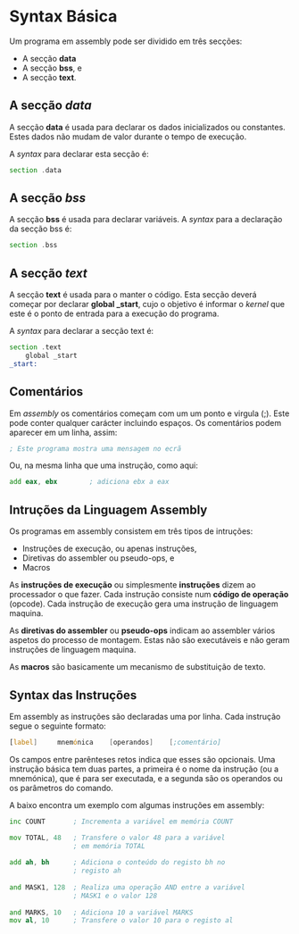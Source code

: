 # Syntax Básica

Um programa em assembly pode ser dividido em três secções:

* A secção **data**
* A secção **bss**, e
* A secção **text**.

## A secção *data*

A secção **data** é usada para declarar os dados inicializados ou constantes. Estes dados não mudam de valor durante o tempo de execução.

A *syntax* para declarar esta secção é:

```asm
section .data
```

## A secção *bss*

A secção **bss** é usada para declarar variáveis. A *syntax* para a declaração da secção bss é:

```asm
section .bss
```

## A secção *text*

A secção **text** é usada para o manter o código. Esta secção deverá começar por declarar **global _start**, cujo o objetivo é informar o *kernel* que este é o ponto de entrada para a execução do programa.

A *syntax* para declarar a secção text é:

```asm
section .text
    global _start
_start:
```

## Comentários

Em *assembly* os comentários começam com um um ponto e virgula (;). Este pode conter qualquer carácter incluindo espaços. Os comentários podem aparecer em um linha, assim:

```asm
; Este programa mostra uma mensagem no ecrã
```

Ou, na mesma linha que uma instrução, como aqui:

```asm
add eax, ebx        ; adiciona ebx a eax
```

## Intruções da Linguagem Assembly

Os programas em assembly consistem em três tipos de intruções:

* Instruções de execução, ou apenas instruções,
* Diretivas do assembler ou pseudo-ops, e
* Macros

As **instruções de execução** ou simplesmente **instruções** dizem ao processador o que fazer. Cada instrução consiste num **código de operação** (opcode). Cada instrução de execução gera uma instrução de linguagem maquina.

As **diretivas do assembler** ou **pseudo-ops** indicam ao assembler vários aspetos do processo de montagem. Estas não são executáveis e não geram instruções de linguagem maquina.

As **macros** são basicamente um mecanismo de substituição de texto.

## Syntax das Instruções

Em assembly as instruções são declaradas uma por linha. Cada instrução segue o seguinte formato:

```asm
[label]     mnemónica    [operandos]    [;comentário]
```

Os campos entre parênteses retos indica que esses são opcionais. Uma instrução básica tem duas partes, a primeira é o nome da instrução (ou a mnemónica), que é para ser executada, e a segunda são os operandos ou os parâmetros do comando.

A baixo encontra um exemplo com algumas instruções em assembly:

```asm
inc COUNT       ; Incrementa a variável em memória COUNT

mov TOTAL, 48   ; Transfere o valor 48 para a variável
                ; em memória TOTAL
                
add ah, bh      ; Adiciona o conteúdo do registo bh no
                ; registo ah
                
and MASK1, 128  ; Realiza uma operação AND entre a variável 
                ; MASK1 e o valor 128
                
and MARKS, 10   ; Adiciona 10 a variável MARKS
mov al, 10      ; Transfere o valor 10 para o registo al
```






